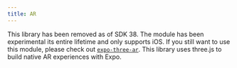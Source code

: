 ```yaml
---
title: AR
---
```


This library has been removed as of SDK 38. The module has been experimental its entire lifetime and only supports iOS. If you still want to use this module, please check out [`expo-three-ar`](https://github.com/expo/expo-three-ar). This library uses three.js to build native AR experiences with Expo.
